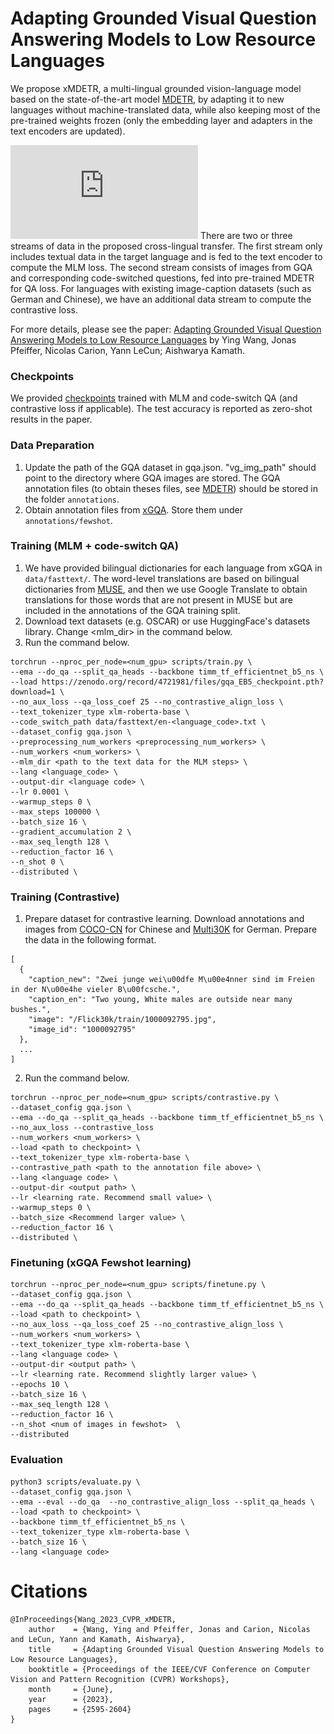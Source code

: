 # Adapting Grounded Visual Question Answering Models to Low Resource Languages 

We propose xMDETR, a multi-lingual grounded vision-language model based on the state-of-the-art model [MDETR](https://github.com/ashkamath/mdetr), by adapting it to new languages without machine-translated data, while also keeping most of the pre-trained weights frozen (only the embedding layer and adapters in the text encoders are updated).

![image](https://github.com/YingWANGG/xMDETR/blob/main/diagram.pdf)
There are two or three streams of data in the proposed cross-lingual transfer. The first stream only includes textual data in the target language and is fed to the text encoder to compute the MLM loss. The second stream consists of images from GQA and corresponding code-switched questions, fed into pre-trained MDETR for QA loss. For languages with existing image-caption datasets (such as German and Chinese), we have an additional data stream to compute the contrastive loss.

For more details, please see the paper: [Adapting Grounded Visual Question Answering Models to Low Resource Languages](https://openaccess.thecvf.com/content/CVPR2023W/MULA/papers/Wang_Adapting_Grounded_Visual_Question_Answering_Models_to_Low_Resource_Languages_CVPRW_2023_paper.pdf) by Ying Wang, Jonas Pfeiffer, Nicolas Carion, Yann LeCun; Aishwarya Kamath.

### Checkpoints
We provided [checkpoints](https://drive.google.com/drive/folders/1tcYUfkEYGR2fGH1l0F--x8x2uN000hqk?usp=sharing) trained with MLM and code-switch QA (and contrastive loss if applicable). The test accuracy is reported as zero-shot results in the paper. 

### Data Preparation
1. Update the path of the GQA dataset in gqa.json. "vg_img_path" should point to the directory where GQA images are stored. The GQA annotation files (to obtain theses files, see [MDETR](https://github.com/ashkamath/mdetr)) should be stored in the folder ```annotations```.
2. Obtain annotation files from [xGQA](https://github.com/Adapter-Hub/xGQA). Store them under ```annotations/fewshot```.
   
### Training (MLM + code-switch QA)
1. We have provided bilingual dictionaries for each language from xGQA in ```data/fasttext/```. The word-level translations are based on bilingual dictionaries from [MUSE](https://github.com/facebookresearch/MUSE), and then we use Google Translate to obtain translations for those words that are not present in MUSE but are included in the annotations of the GQA training split.
2. Download text datasets (e.g. OSCAR) or use HuggingFace's datasets library. Change <mlm_dir> in the command below.
3. Run the command below.
```
torchrun --nproc_per_node=<num_gpu> scripts/train.py \
--ema --do_qa --split_qa_heads --backbone timm_tf_efficientnet_b5_ns \
--load https://zenodo.org/record/4721981/files/gqa_EB5_checkpoint.pth?download=1 \
--no_aux_loss --qa_loss_coef 25 --no_contrastive_align_loss \
--text_tokenizer_type xlm-roberta-base \
--code_switch_path data/fasttext/en-<language_code>.txt \
--dataset_config gqa.json \
--preprocessing_num_workers <preprocessing_num_workers> \
--num_workers <num_workers> \
--mlm_dir <path to the text data for the MLM steps> \
--lang <language_code> \
--output-dir <language code> \
--lr 0.0001 \
--warmup_steps 0 \
--max_steps 100000 \
--batch_size 16 \
--gradient_accumulation 2 \
--max_seq_length 128 \
--reduction_factor 16 \
--n_shot 0 \
--distributed \
```
### Training (Contrastive)
1. Prepare dataset for contrastive learning. Download annotations and images from [COCO-CN](https://github.com/li-xirong/coco-cn) for Chinese and [Multi30K](https://github.com/multi30k/dataset) for German. Prepare the data in the following format.
```
[
  {
    "caption_new": "Zwei junge wei\u00dfe M\u00e4nner sind im Freien in der N\u00e4he vieler B\u00fcsche.",
    "caption_en": "Two young, White males are outside near many bushes.",
    "image": "/Flick30k/train/1000092795.jpg",
    "image_id": "1000092795"
  },
  ...
]
```
2. Run the command below.
```
torchrun --nproc_per_node=<num_gpu> scripts/contrastive.py \
--dataset_config gqa.json \
--ema --do_qa --split_qa_heads --backbone timm_tf_efficientnet_b5_ns \
--no_aux_loss --contrastive_loss
--num_workers <num_workers> \
--load <path to checkpoint> \
--text_tokenizer_type xlm-roberta-base \
--contrastive_path <path to the annotation file above> \
--lang <language code> \
--output-dir <output path> \
--lr <learning rate. Recommend small value> \
--warmup_steps 0 \
--batch_size <Recommend larger value> \
--reduction_factor 16 \
--distributed \
```
### Finetuning (xGQA Fewshot learning)
```
torchrun --nproc_per_node=<num_gpu> scripts/finetune.py \
--dataset_config gqa.json \
--ema --do_qa --split_qa_heads --backbone timm_tf_efficientnet_b5_ns \
--load <path to checkpoint> \
--no_aux_loss --qa_loss_coef 25 --no_contrastive_align_loss \
--num_workers <num_workers> \
--text_tokenizer_type xlm-roberta-base \
--lang <language code> \
--output-dir <output path> \
--lr <learning rate. Recommend slightly larger value> \
--epochs 10 \
--batch_size 16 \
--max_seq_length 128 \
--reduction_factor 16 \
--n_shot <num of images in fewshot>  \
--distributed
```
### Evaluation
```
python3 scripts/evaluate.py \
--dataset_config gqa.json \
--ema --eval --do_qa  --no_contrastive_align_loss --split_qa_heads \
--load <path to checkpoint> \
--backbone timm_tf_efficientnet_b5_ns \
--text_tokenizer_type xlm-roberta-base \
--batch_size 16 \
--lang <language code>
```

# Citations
```
@InProceedings{Wang_2023_CVPR_xMDETR,
    author    = {Wang, Ying and Pfeiffer, Jonas and Carion, Nicolas and LeCun, Yann and Kamath, Aishwarya},
    title     = {Adapting Grounded Visual Question Answering Models to Low Resource Languages},
    booktitle = {Proceedings of the IEEE/CVF Conference on Computer Vision and Pattern Recognition (CVPR) Workshops},
    month     = {June},
    year      = {2023},
    pages     = {2595-2604}
}
```
